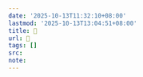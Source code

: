 ```yaml
---
date: '2025-10-13T11:32:10+08:00'
lastmod: '2025-10-13T13:04:51+08:00'
title: 󰫽
url: 󰫽
tags: []
src:
note:
---
```


